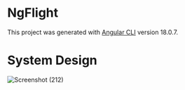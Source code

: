 # NgFlight

This project was generated with [Angular CLI](https://github.com/angular/angular-cli) version 18.0.7.

# System Design

![Screenshot (212)](https://github.com/Abhijeet-Saich/flight_booking/assets/76621794/dd5cc743-a596-4540-a172-ef976689462b)
